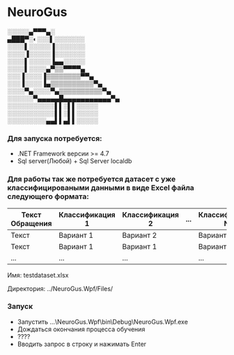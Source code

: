 # NeuroGus
░░░░░▄▀▀▀▄░  
▄███▀░◐░░░▌░░░░░░░   
░░░░▌░░░░░▐░░░░░░░   
░░░░▐░░░░░▐░░░░░░░   
░░░░▌░░░░░▐▄▄░░░░░   
░░░░▌░░░░▄▀▒▒▀▀▀▀▄   
░░░▐░░░░▐▒▒▒▒▒▒▒▒▀▀▄   
░░░▐░░░░▐▄▒▒▒▒▒▒▒▒▒▒▀▄   
░░░░▀▄░░░░▀▄▒▒▒▒▒▒▒▒▒▒▀▄   
░░░░░░▀▄▄▄▄▄█▄▄▄▄▄▄▄▄▄▄▄▀▄   
░░░░░░░░░░░▌▌░▌▌░░░░░   
░░░░░░░░░░░▌▌░▌▌░░░░░   
░░░░░░░░░▄▄▌▌▄▌▌░░░░░  


### Для запуска потребуется:
- .NET Framework версии >= 4.7
- Sql server(Любой) + Sql Server localdb

### Для работы так же потребуется датасет с уже классифицироваными данными в виде Excel файла следующего формата:

| Текст Обращения | Классификация 1 | Классификация 2 | ... | Классификация N |
|-----------------|-----------------|-----------------|----:|-----------------|
| Текст           | Вариант 1       | Вариант 2       |     | Вариант 2       |
| Текст           | Вариант 1       | Вариант 1       |     | Вариант 3       |
| ...             | ...             | ...             |     | ...             |

Имя: testdataset.xlsx

Директория: ../NeuroGus.Wpf/Files/

### Запуск
- Запустить ...\NeuroGus.Wpf\bin\Debug\NeuroGus.Wpf.exe
- Дождаться окончания процесса обучения
- ????
- Вводить запрос в строку и нажимать Enter




